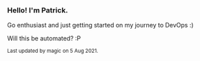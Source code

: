 ### Hello! I'm Patrick.

Go enthusiast and just getting started on my journey to DevOps :) 

 Will this be automated? :P


<sub>Last updated by magic on 5 Aug 2021.</sub>

